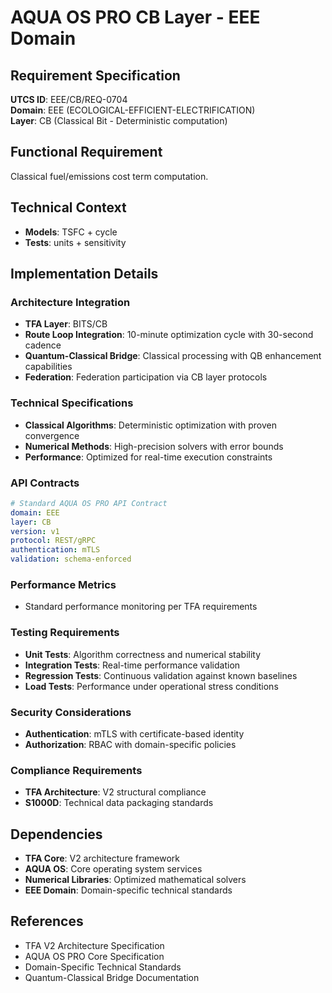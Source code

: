 # AQUA OS PRO CB Layer - EEE Domain

## Requirement Specification

**UTCS ID**: EEE/CB/REQ-0704  
**Domain**: EEE (ECOLOGICAL-EFFICIENT-ELECTRIFICATION)  
**Layer**: CB (Classical Bit - Deterministic computation)  

## Functional Requirement

Classical fuel/emissions cost term computation.

## Technical Context

- **Models**: TSFC + cycle
- **Tests**: units + sensitivity


## Implementation Details

### Architecture Integration
- **TFA Layer**: BITS/CB
- **Route Loop Integration**: 10-minute optimization cycle with 30-second cadence
- **Quantum-Classical Bridge**: Classical processing with QB enhancement capabilities
- **Federation**: Federation participation via CB layer protocols

### Technical Specifications

- **Classical Algorithms**: Deterministic optimization with proven convergence
- **Numerical Methods**: High-precision solvers with error bounds
- **Performance**: Optimized for real-time execution constraints

### API Contracts


```yaml
# Standard AQUA OS PRO API Contract
domain: EEE
layer: CB
version: v1
protocol: REST/gRPC
authentication: mTLS
validation: schema-enforced
```

### Performance Metrics

- Standard performance monitoring per TFA requirements

### Testing Requirements

- **Unit Tests**: Algorithm correctness and numerical stability
- **Integration Tests**: Real-time performance validation
- **Regression Tests**: Continuous validation against known baselines
- **Load Tests**: Performance under operational stress conditions

### Security Considerations

- **Authentication**: mTLS with certificate-based identity
- **Authorization**: RBAC with domain-specific policies

### Compliance Requirements

- **TFA Architecture**: V2 structural compliance
- **S1000D**: Technical data packaging standards

## Dependencies

- **TFA Core**: V2 architecture framework
- **AQUA OS**: Core operating system services
- **Numerical Libraries**: Optimized mathematical solvers
- **EEE Domain**: Domain-specific technical standards

## References

- TFA V2 Architecture Specification
- AQUA OS PRO Core Specification
- Domain-Specific Technical Standards
- Quantum-Classical Bridge Documentation
